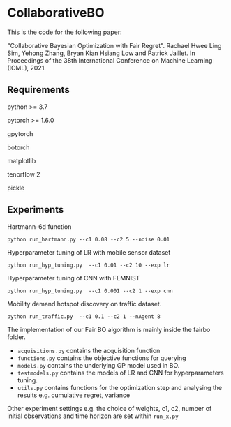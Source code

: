 # CollaborativeBO
This is the code for the following paper:

"Collaborative Bayesian Optimization with Fair Regret". Rachael Hwee Ling Sim, Yehong Zhang, Bryan Kian Hsiang Low and Patrick Jaillet. In Proceedings of the 38th International Conference on Machine Learning (ICML), 2021.

## Requirements

python >= 3.7

pytorch >= 1.6.0

gpytorch

botorch

matplotlib

tenorflow 2

pickle

## Experiments

Hartmann-6d function
```
python run_hartmann.py --c1 0.08 --c2 5 --noise 0.01
```

Hyperparameter tuning of LR with mobile sensor dataset
```
python run_hyp_tuning.py  --c1 0.01 --c2 10 --exp lr
```

Hyperparameter tuning of CNN with FEMNIST
```
python run_hyp_tuning.py  --c1 0.001 --c2 1 --exp cnn
```

Mobility demand hotspot discovery on traffic dataset.
```
python run_traffic.py  --c1 0.1 --c2 1 --nAgent 8
```

The implementation of our Fair BO algorithm is mainly inside the fairbo folder.
- `acquisitions.py` contains the acquisition function
- `functions.py` contains the objective functions for querying
- `models.py` contains the underlying GP model used in BO.  
- `testmodels.py` contains the models of LR and CNN for hyperparameters tuning.
- `utils.py` contains functions for the optimization step and analysing the results e.g. cumulative regret, variance

Other experiment settings e.g. the choice of weights, c1, c2, number of initial observations and time horizon are set within `run_x.py`